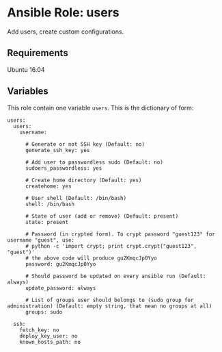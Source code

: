 # Ansible Role: users

Add users, create custom configurations.

## Requirements

Ubuntu 16.04

## Variables

This role contain one variable `users`. This is the dictionary of form:

    users:
      users:
        username:
        
          # Generate or not SSH key (Default: no)
          generate_ssh_key: yes
        
          # Add user to passwordless sudo (Default: no)
          sudoers_passwordless: yes

          # Create home directory (Default: yes)
          createhome: yes
        
          # User shell (Default: /bin/bash)
          shell: /bin/bash

          # State of user (add or remove) (Default: present)
          state: present
        
          # Password (in crypted form). To crypt password "guest123" for username "guest", use:
          # python -c 'import crypt; print crypt.crypt("guest123", "guest")'
          # the above code will produce gu2KmqcJp0Yyo
          password: gu2KmqcJp0Yyo
        
          # Should password be updated on every ansible run (Default: always)
          update_password: always

          # List of groups user should belongs to (sudo group for administration) (Default: empty string, that mean no groups at all)
          groups: sudo
      
      ssh:
        fetch_key: no
        deploy_key_user: no
        known_hosts_path: no
